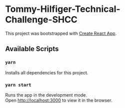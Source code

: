 # Tommy-Hilfiger-Technical-Challenge-SHCC

This project was bootstrapped with [Create React App](https://github.com/facebook/create-react-app).

## Available Scripts

### `yarn`

Installs all dependencies for this project.

### `yarn start`

Runs the app in the development mode.<br>
Open [http://localhost:3000](http://localhost:3000) to view it in the browser.
